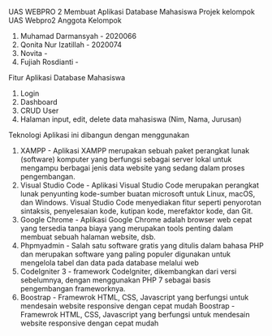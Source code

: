 UAS WEBPRO 2 Membuat Aplikasi Database Mahasiswa Projek kelompok UAS Webpro2 Anggota Kelompok

1. Muhamad Darmansyah - 2020066
2. Qonita Nur Izatillah - 2020074
3. Novita -
4. Fujiah Rosdianti -

   
Fitur Aplikasi Database Mahasiswa

1. Login
2. Dashboard
3. CRUD User
4. Halaman input, edit, delete data mahasiswa (Nim, Nama, Jurusan)
   
Teknologi Aplikasi ini dibangun dengan menggunakan

1. XAMPP - Aplikasi XAMPP merupakan sebuah paket perangkat lunak (software) komputer yang berfungsi sebagai server lokal untuk mengampu berbagai jenis data website yang sedang dalam proses pengembangan.
2. Visual Studio Code - Aplikasi Visual Studio Code merupakan perangkat lunak penyunting kode-sumber buatan microsoft untuk Linux, macOS, dan Windows. Visual Studio Code menyediakan fitur seperti penyorotan sintaksis, penyelesaian kode, kutipan kode, merefaktor kode, dan Git.
3. Google Chrome - Aplikasi Google Chrome adalah browser web cepat yang tersedia tanpa biaya yang merupakan tools penting dalam membuat sebuah halaman website, dsb.
4. Phpmyadmin - Salah satu software gratis yang ditulis dalam bahasa PHP dan merupakan software yang paling populer digunakan untuk mengelola tabel dan data pada database melalui web
5. CodeIgniter 3 - framework Codelgniter, dikembangkan dari versi sebelumnya, dengan menggunakan PHP 7 sebagai basis pengembangan frameworknya.
6. Boostrap - Framewrok HTML, CSS, Javascript yang berfungsi untuk mendesain website responsive dengan cepat mudah
Boostrap - Framewrok HTML, CSS, Javascript yang berfungsi untuk mendesain website responsive dengan cepat mudah
